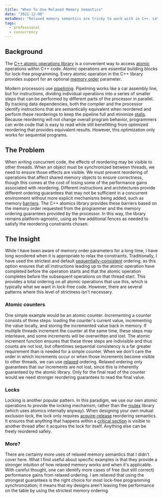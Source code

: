 ```yaml
---
title: "When To Use Relaxed Memory Semantics"
date: "2021-12-08"
metaDesc: "Relaxed memory semantics are tricky to work with in C++. Let's go through some example use cases."
tags:
  - professional
  - concurrency
---
```


## Background

The [C++ atomic operations library](https://en.cppreference.com/w/cpp/atomic) is a convenient way to access [atomic](https://en.wikipedia.org/wiki/Atomicity_(database_systems)) operations within C++ code. Atomic operations are essential building blocks for lock-free programming. Every atomic operation in the C++ library provides support for an optional [memory order](https://en.cppreference.com/w/cpp/atomic/memory_order) parameter. 

Modern processors use [pipelining](https://en.wikipedia.org/wiki/Instruction_pipelining). Pipelining works like a car assembly line, but for instructions, dividing individual operations into a series of smaller steps that can be performed by different parts of the processor in parallel. By tracking data dependencies, both the compiler and the processor identify instructions that are semantically equivalent when reordered and perform these reorderings to keep the pipeline full and minimize [stalls](https://en.wikipedia.org/wiki/Pipeline_stall). Because reordering will not change overall program behavior, programmers can write code that is easy to read while still benefitting from optimized reordering that provides equivalent results. However, this optimization only works for sequential programs.

## The Problem

When writing concurrent code, the effects of reordering may be visible to other threads. When an object must be synchronized between threads, we need to ensure those effects are visible. We must prevent reordering of operations that affect shared memory objects to ensure correctness, though this comes at the cost of losing some of the performance gains associated with reordering. Different instructions and architectures provide different ordering guarantees that may not be sufficient in a concurrent environment without more explicit mechanisms being added, such as memory [barriers](https://en.wikipedia.org/wiki/Memory_barrier). The C++ atomics library provides these barriers based on the memory order requested from the programmer and the memory ordering guarantees provided by the processor. In this way, the library remains platform-agnostic, using as few additional fences as needed to satisfy the reordering constraints chosen.

## The Insight

While I have been aware of memory order parameters for a long time, I have long wondered when it is appropriate to relax the constraints. Traditionally, I have used the strictest and default [sequentially-consistent](https://en.cppreference.com/w/cpp/atomic/memory_order#Sequentially-consistent_ordering) ordering, as this option ensures that all instructions leading up to the atomic operation have completed before the operation starts and that the atomic operation completes before the subsequent operations on that thread start. This provides a total ordering on all atomic operations that use this, which is typically what we want in lock-free code. However, there are several patterns where this level of strictness isn't necessary. 

### Atomic counters

One simple example would be an atomic counter. Incrementing a counter consists of three steps: loading the counter's current value, incrementing the value locally, and storing the incremented value back in memory. If multiple threads increment the counter at the same time, these steps may interleave, and some increments will be overwritten and lost. The atomic increment function ensures that these three steps are indivisible and thus counts are not lost, but oftentimes sequential consistency is a far greater requirement than is needed for a simple counter. When we don't care the order in which increments occur or when those increments become visible to other threads, we can use [relaxed](https://en.cppreference.com/w/cpp/atomic/memory_order#Relaxed_ordering) ordering.
Relaxed ordering only guarantees that our increments are not lost, since this is inherently guaranteed by the atomic library. Only for the final read of the counter would we need stronger reordering guarantees to read the final value.

### Locks

Locking is another popular pattern. In this paradigm, we use our own atomic operations to provide the locking mechanism, rather than the [mutex](https://en.cppreference.com/w/cpp/thread/mutex) library (which uses atomics internally anyway). When designing your own mutual exclusion lock, the lock only requires [acquire-release](https://en.cppreference.com/w/cpp/atomic/memory_order#Release-Acquire_ordering) reordering semantics. It ensures that anything that happens within a [critical section](https://en.wikipedia.org/wiki/Critical_section) is visible to another thread after it acquires the lock for itself. Anything else can be freely reordered safely.

### More?

There are certainly more uses of relaxed memory semantics that I didn't cover here. What I find useful about specific examples is that they provide a stronger intuition of how relaxed memory works and when it's applicable. With careful thought, one can identify more cases of free (but still correct) performance gains from relaxed ordering. I am relieved that using the strongest guarantees is the right choice for most lock-free programming synchronization; it means that my designs aren't leaving free performance on the table by using the strictest memory ordering. 
